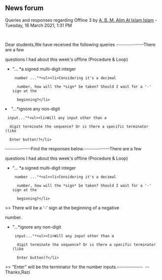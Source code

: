 <h2>News forum</h2><a href="https://moodle.cse.buet.ac.bd/user/view.php?id=34&course=570"></a>
Queries and responses regarding Offline 3
by <a href="https://moodle.cse.buet.ac.bd/user/view.php?id=34&course=570">A. B. M. Alim Al Islam Islam</a> - Tuesday, 16 March 2021, 1:31 PM


 

Dear students,We have received the following queries --------------There are a few
questions I had about this week's offline (Procedure & Loop)<ul><li>"... *a signed multi-digit integer
     number ..."*<ul><li>Considering it's a decimal
      number, how will the *sign* be taken? Should I wait for a '-' sign at the
      beginning?</li>
</ul></li>
<li>"...*ignore any non-digit
     input..."*<ul><li>Will any input other than a
      digit terminate the sequence? Or is there a specific terminator (like
      Enter button)?</li>
</ul></li>
</ul>-------------Find the responses below.-------------There are a few
questions I had about this week's offline (Procedure & Loop)<ul><li>"... *a signed multi-digit integer
     number ..."*<ul><li>Considering it's a decimal
      number, how will the *sign* be taken? Should I wait for a '-' sign at the
      beginning?</li>
</ul></li>
</ul>>> There will be a '-' sign at the beginning of a negative
number. <ul><li>"...*ignore any non-digit
     input..."*<ul><li>Will any input other than a
      digit terminate the sequence? Or is there a specific terminator (like
      Enter button)?</li>
</ul></li>
</ul>>> "Enter” will be the terminator for the number inputs.-------------
 --Thanks,Razi






